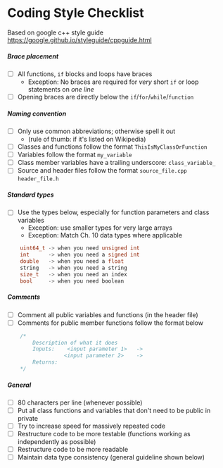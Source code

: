 # Coding Style Checklist

Based on google c++ style guide https://google.github.io/styleguide/cppguide.html

##### Brace placement
* [ ] All functions, `if` blocks and loops have braces
  - Exception: No braces are required for _very_ short `if` or loop statements on _one line_
* [ ] Opening braces are directly below the `if`/`for`/`while`/`function`

##### Naming convention

* [ ] Only use common abbreviations; otherwise spell it out
    - (rule of thumb: if it's listed on Wikipedia)
* [ ] Classes and functions follow the format `ThisIsMyClassOrFunction`
* [ ] Variables follow the format `my_variable`
* [ ] Class member variables have a trailing underscore: `class_variable_`
* [ ] Source and header files follow the format `source_file.cpp` `header_file.h`

##### Standard types
* [ ] Use the types below, especially for function parameters and class variables
    - Exception: use smaller types for very large arrays
    - Exception: Match Ch. 10 data types where applicable
```c++
	uint64_t -> when you need unsigned int
	int      -> when you need a signed int
	double	 -> when you need a float
	string	 -> when you need a string
	size_t	 -> when you need an index
	bool	 -> when you need boolean
```

##### Comments
* [ ] Comment all public variables and functions (in the header file)
* [ ] Comments for public member functions follow the format below

```c++
    /*
        Description of what it does
        Inputs:    <input parameter 1>   ->                       
                  <input parameter 2>    ->  
        Returns:           
    */
```

##### General
* [ ] 80 characters per line (whenever possible)
* [ ] Put all class functions and variables that don't need to be public in private
* [ ] Try to increase speed for massively repeated code
* [ ] Restructure code to be more testable (functions working as independently as possible) 
* [ ] Restructure code to be more readable
* [ ] Maintain data type consistency (general guideline shown below)
